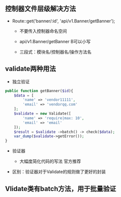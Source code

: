 ## 控制器文件层级解决方法

* Route::get\('banner/:id', 'api/v1.Banner/getBanner'\);

  * 不要传入控制器命名空间

  * api/v1.Banner/getBanner    B可以小写
  
  - 三段式：模块名/控制器名/操作方法名

## validate两种用法

* 独立验证

```php
public function getBanner($id){
    $data = [
        'name' => 'vendor11111',
        'email' => 'vendorqq.com'
    ];
    $validate = new Validate([
        'name' => 'require|max: 10',
        'email' => 'email'
    ]);
    $result = $validate ->batch() -> check($data);
    var_dump($validate->getError());
}
```

* 验证器

  * 大幅度简化代码的写法    官方推荐

* 区别：验证器对于Validate的规则做了更好的封装



## Vlidate类有batch方法，用于批量验证


